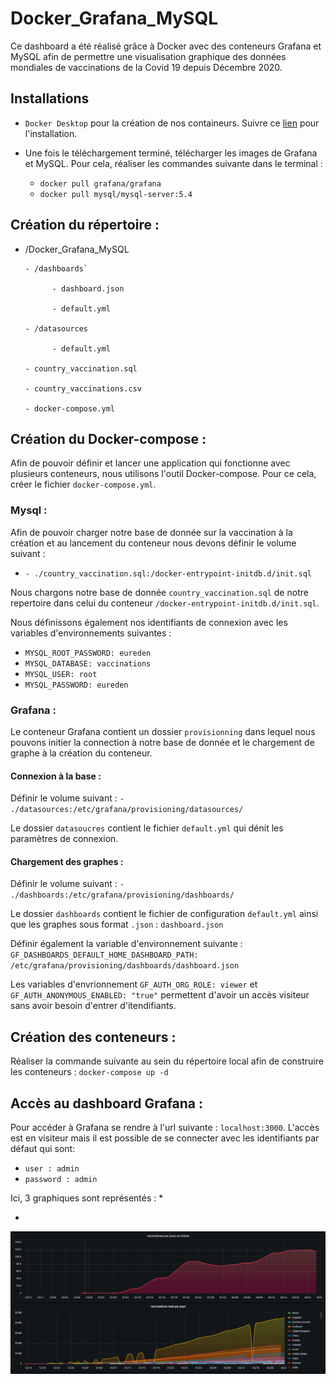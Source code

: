 # Docker_Grafana_MySQL

Ce dashboard a été réalisé grâce à Docker avec des conteneurs Grafana et MySQL afin de permettre une visualisation graphique des données mondiales de vaccinations de la Covid 19 depuis Décembre 2020.

## Installations

* `Docker Desktop` pour la création de nos containeurs. Suivre ce [lien](https://www.docker.com/products/docker-desktop) pour l'installation. 

* Une fois le téléchargement terminé, télécharger les images de Grafana et MySQL. Pour cela, réaliser les commandes suivante dans le terminal :

    * `docker pull grafana/grafana`
    * `docker pull mysql/mysql-server:5.4`
    

## Création du répertoire :


 - /Docker_Grafana_MySQL
 
       - /dashboards`
       
             - dashboard.json
             
             - default.yml
             
       - /datasources
       
             - default.yml
             
       - country_vaccination.sql
       
       - country_vaccinations.csv
       
       - docker-compose.yml


## Création du Docker-compose :

Afin de pouvoir définir et lancer une application qui fonctionne avec plusieurs conteneurs, nous utilisons l'outil Docker-compose. Pour ce cela, créer le fichier `docker-compose.yml`. 


### Mysql :

Afin de pouvoir charger notre base de donnée sur la vaccination à la création et au lancement du conteneur nous devons définir le volume suivant :

* `- ./country_vaccination.sql:/docker-entrypoint-initdb.d/init.sql`

Nous chargons notre base de donnée `country_vaccination.sql` de notre repertoire dans celui du conteneur `/docker-entrypoint-initdb.d/init.sql`.

Nous définissons également nos identifiants de connexion avec les variables d'environnements suivantes :

* `MYSQL_ROOT_PASSWORD: eureden`
* `MYSQL_DATABASE: vaccinations`
* `MYSQL_USER: root`
* `MYSQL_PASSWORD: eureden`


### Grafana :

Le conteneur Grafana contient un dossier `provisionning` dans lequel nous pouvons initier la connection à notre base de donnée et le chargement de graphe à la création du conteneur.


#### Connexion à la base :

Définir le volume suivant : `- ./datasources:/etc/grafana/provisioning/datasources/`

Le dossier `datasoucres` contient le fichier `default.yml` qui dénit les paramètres de connexion.


#### Chargement des graphes :

Définir le volume suivant : `- ./dashboards:/etc/grafana/provisioning/dashboards/`

Le dossier `dashboards` contient le fichier de configuration `default.yml` ainsi que les graphes sous format `.json` : `dashboard.json`

Définir également la variable d'environnement suivante : 
`GF_DASHBOARDS_DEFAULT_HOME_DASHBOARD_PATH: /etc/grafana/provisioning/dashboards/dashboard.json`

Les variables d'envrionnement `GF_AUTH_ORG_ROLE: viewer` et `GF_AUTH_ANONYMOUS_ENABLED: "true"` permettent d'avoir un accès visiteur sans avoir besoin d'entrer d'itendifiants.


## Création des conteneurs :

Réaliser la commande suivante au sein du répertoire local afin de construire les conteneurs : `docker-compose up -d`


## Accès au dashboard Grafana :

Pour accéder à Grafana se rendre à l'url suivante : `localhost:3000`. L'accès est en visiteur mais il est possible de se connecter avec les identifiants par défaut qui sont:

* `user : admin`
* `password : admin`

Ici, 3 graphiques sont représentés :
* 

* 
![](./dashboard.png)
